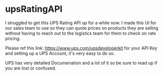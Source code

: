 # upsRatingAPI

I struggled to get this UPS Rating API up for a while now. I made this UI for our sales team to use so they can quote prices on products they are selling without having to reach out to the logistics team for them to check on rate pricing.

Please ref this link: https://www.ups.com/upsdeveloperkit
for your API Key and setting up a UPS Account, it's very easy to do so.

UPS has very detailed Documenation and a lot of it so be sure to read up if you are lost or confused.
